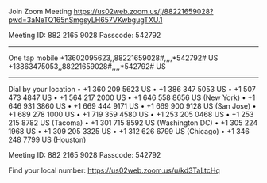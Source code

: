 Join Zoom Meeting
https://us02web.zoom.us/j/88221659028?pwd=3aNeTQ165nSmgsyLH657VKwbgugTXU.1

Meeting ID:  882 2165 9028
Passcode: 542792

---

One tap mobile
+13602095623,,88221659028#,,,,*542792# US
+13863475053,,88221659028#,,,,*542792# US

---

Dial by your location
• +1 360 209 5623 US
• +1 386 347 5053 US
• +1 507 473 4847 US
• +1 564 217 2000 US
• +1 646 558 8656 US (New York)
• +1 646 931 3860 US
• +1 669 444 9171 US
• +1 669 900 9128 US (San Jose)
• +1 689 278 1000 US
• +1 719 359 4580 US
• +1 253 205 0468 US
• +1 253 215 8782 US (Tacoma)
• +1 301 715 8592 US (Washington DC)
• +1 305 224 1968 US
• +1 309 205 3325 US
• +1 312 626 6799 US (Chicago)
• +1 346 248 7799 US (Houston)

Meeting ID:  882 2165 9028
Passcode: 542792

Find your local number: https://us02web.zoom.us/u/kd3TaLtcHq




